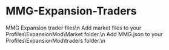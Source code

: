 # MMG-Expansion-Traders
MMG Expansion trader files\n
Add market files to your Profiles\ExpansionMod\Market folder.\n
Add MMG.json to your Profiles\ExpansionMod\traders folder.\n
